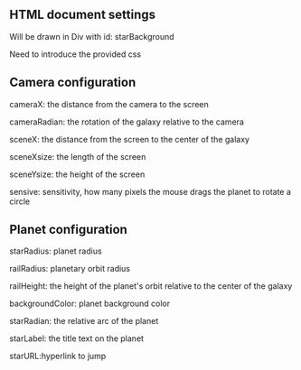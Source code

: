 **HTML document settings**
-
Will be drawn in Div with id: starBackground

Need to introduce the provided css


**Camera configuration**
-
cameraX: the distance from the camera to the screen

cameraRadian: the rotation of the galaxy relative to the camera

sceneX: the distance from the screen to the center of the galaxy

sceneXsize: the length of the screen

sceneYsize: the height of the screen

sensive: sensitivity, how many pixels the mouse drags the planet to rotate a circle

**Planet configuration**
-

starRadius: planet radius

railRadius: planetary orbit radius

railHeight: the height of the planet's orbit relative to the center of the galaxy

backgroundColor: planet background color

starRadian: the relative arc of the planet

starLabel: the title text on the planet

starURL:hyperlink to jump